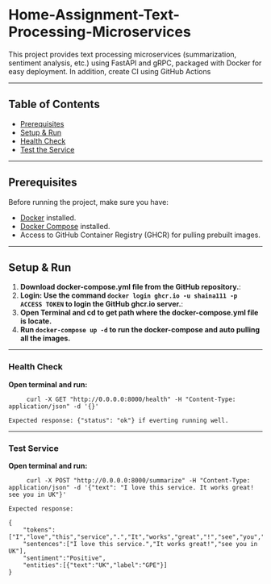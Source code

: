 # Home-Assignment-Text-Processing-Microservices

This project provides text processing microservices (summarization, sentiment analysis, etc.) using FastAPI and gRPC,
packaged with Docker for easy deployment.
In addition, create CI using GitHub Actions

---

## Table of Contents

- [Prerequisites](#prerequisites)
- [Setup & Run](#setup--run)
- [Health Check](#health-check)
- [Test the Service](#test-service)

---

## Prerequisites

Before running the project, make sure you have:

- [Docker](https://www.docker.com/get-started) installed.
- [Docker Compose](https://docs.docker.com/compose/) installed.
- Access to GitHub Container Registry (GHCR) for pulling prebuilt images.

---

## Setup & Run

1. **Download docker-compose.yml file from the GitHub repository.**:
2. **Login: Use the command `docker login ghcr.io -u shaina111 -p ACCESS TOKEN` to login the
   GitHub ghcr.io server.**:
3. **Open Terminal and cd to get path where the docker-compose.yml file is locate.**
4. **Run `docker-compose up -d` to run the docker-compose and auto pulling all the images.**

---

### Health Check

**Open terminal and run:**
   ```
        curl -X GET "http://0.0.0.0:8000/health" -H "Content-Type: application/json" -d '{}'
   ```
    Expected response: {"status": "ok"} if everting running well.

---

### Test Service

**Open terminal and run:**
   ```
        curl -X POST "http://0.0.0.0:8000/summarize" -H "Content-Type: application/json" -d '{"text": "I love this service. It works great! see you in UK"}'
   ```
    Expected response: 

    {
        "tokens":["I","love","this","service",".","It","works","great","!","see","you","in","UK"],
        "sentences":["I love this service.","It works great!","see you in UK"],
        "sentiment":"Positive",
        "entities":[{"text":"UK","label":"GPE"}]
    }
        

